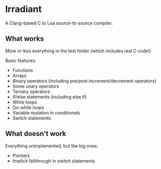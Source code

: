 # Irradiant
A Clang-based C to Lua source-to-source compiler.

## What works
More or less everything in the test folder (which includes real C code!)

Basic features:
* Functions
* Arrays
* Binary operators (including pre/post increment/decrement operators)
* Some unary operators
* Ternary operators
* If/else statements (including else if)
* While loops
* Do-while loops
* Variable mutation in conditionals
* Switch statements

## What doesn't work
Everything unimplemented, but the big ones:
* Pointers
* Implicit fallthrough in switch statements
